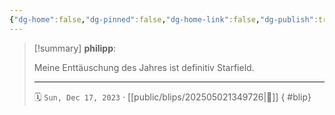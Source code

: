 ```yaml
---
{"dg-home":false,"dg-pinned":false,"dg-home-link":false,"dg-publish":true,"type":"blip","created-date":"2023-12-17T00:00:00","updated-date":"2025-05-02T13:55:22","disabled rules":["yaml-title","yaml-title-alias","file-name-heading"],"title":"philipp on Threads @ 2023-12-17","dg-path":"blips/202505021349726.md","permalink":"/blips/202505021349726/","dgPassFrontmatter":true,"created":"2023-12-17T00:00:00","updated":"2025-05-02T13:55:22"}
---
```


> [!summary] **philipp**:
>
> Meine Enttäuschung des Jahres ist definitiv Starfield.
> - - -
>
> 🗓️ `Sun, Dec 17, 2023` · [[public/blips/202505021349726\|🔗]]
{ #blip}

